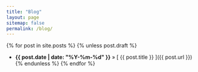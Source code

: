 ```yaml
---
title: "Blog"
layout: page
sitemap: false
permalink: /blog/
---
```


{% for post in site.posts %}
 {% unless post.draft %}
   * <span class="blog-list">__{{ post.date | date: "%Y-%m-%d" }}__</span> &raquo; [ {{ post.title }} ]({{ post.url }})
 {% endunless %}
{% endfor %}

<br>
